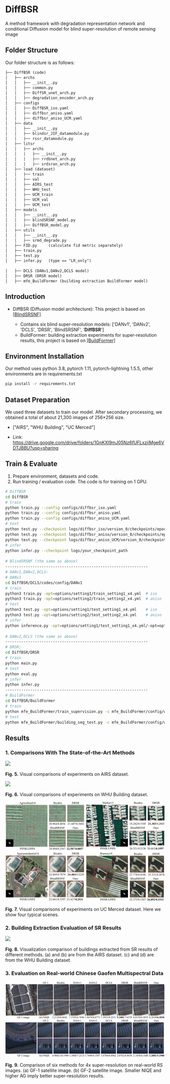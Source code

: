 # DiffBSR
A method framework with degradation representation network and conditional Diffusion model for blind super-resolution of remote sensing image

## Folder Structure

Our folder structure is as follows:

```
├── DiffBSR (code)
│   ├── archs
│   │   ├── __init__.py
│   │   ├── common.py
│   │   ├── DiffSR_unet_arch.py
│   │   ├── degradation_encoder_arch.py
│   ├── configs
│   │   ├── DiffBSR_iso.yaml
│   │   ├── diffbsr_aniso.yaml
│   │   ├── diffbsr_aniso_UCM.yaml
│   ├── data
│   │   ├── __init__.py
│   │   ├── blindsr_JIF_datamodule.py
│   │   ├── rssr_datamodule.py
│   ├── litsr
│   │   ├── archs
│   │   |   ├── __init__.py
│   │   |   ├── rrdbnet_arch.py
│   │   |   ├── srdsran_arch.py
│   ├── load (dataset)
│   │   ├── train
│   │   ├── val
│   │   ├── AIRS_test
│   │   ├── WHU_test
│   │   ├── UCM_train
│   │   ├── UCM_val
│   │   ├── UCM_test
│   ├── models
│   │   ├── __init__.py
│   │   ├── blindSRSNF_model.py
│   │   ├── DiffBSR_model.py
│   ├── utils
│   │   ├── __init__.py
│   │   ├── srmd_degrade.py
│   ├── FID.py     (calculate fid metric separately)
│   ├── train.py
│   ├── test.py
│   ├── infer.py   (type == "LR_only")

│   ├── DCLS (DANv1,DANv2,DCLS model)
│   ├── DRSR (DRSR model)
│   ├── mfe_BuildFormer (building extraction BuildFormer model)
```

## Introduction

- DiffBSR (Diffusion model architecture): This project is based on [[BlindSRSNF]](https://github.com/hanlinwu/BlindSRSNF)

  - Contains six blind super-resolution models: ['DANv1', 'DANv2', 'DCLS', 'DRSR', 'BlindSRSNF', '**DiffBSR**']
  - BuildFormer: building extraction experiments for super-resolution results, this project is based on [[BuildFormer]](https://github.com/WangLibo1995/BuildFormer)


## Environment Installation

Our method uses python 3.8, pytorch 1.11, pytorch-lightning 1.5.5, other environments are in requirements.txt

```bash
pip install -r requirements.txt
```

## Dataset Preparation

We used three datasets to train our model. After secondary processing, we obtained a total of about 21,300 images of 256*256 size. 



- ["AIRS", "WHU Building", "UC Merced"]

- Link:   https://drive.google.com/drive/folders/1GnKXl9mJ05Nz6fUFLxziiMge6VDTJBBU?usp=sharing 

  

## Train & Evaluate

1. Prepare environment, datasets and code.
2. Run training / evaluation code. The code is for training on 1 GPU.

```bash
# DiffBSR
cd DiffBSR 
# train
python train.py --config configs/diffbsr_iso.yaml
python train.py --config configs/diffbsr_aniso.yaml
python train.py --config configs/diffbsr_aniso_UCM.yaml
# test
python test.py --checkpoint logs/diffbsr_iso/version_0/checkpoints/epoch=399-step=799999.ckpt
python test.py --checkpoint logs/diffbsr_aniso/version_0/checkpoints/epoch=399-step=799999.ckpt
python test.py --checkpoint logs/diffbsr_aniso_UCM/version_0/checkpoints/epoch=399-step=799999.ckpt
# infer
python infer.py --checkpoint logs/your_checkpoint_path

# BlindSRSNF (the same as above)
---------------------------------------------------------------
# DANv1,DANv2,DCLS:
# DANv1
cd DiffBSR/DCLS/codes/config/DANv1
# train
python3 train.py -opt=options/setting1/train_setting1_x4.yml  # iso
python3 train.py -opt=options/setting2/train_setting2_x4.yml  # aniso
# test
python3 test.py -opt=options/setting1/test_setting1_x4.yml    # iso
python3 test.py -opt=options/setting2/test_setting2_x4.yml    # aniso
# infer
python inference.py -opt=options/setting1/test_setting1_x4.yml/-opt=options/setting2/test_setting2_x4.yml

# DANv2,DCLS (the same as above)
---------------------------------------------------------------
# DRSR:
cd DiffBSR/DRSR
# train
python main.py
# test
python eval.py
# infer
python infer.py
---------------------------------------------------------------
# BuildFormer 
cd DiffBSR/BuildFormer
# train
python mfe_BuildFormer/train_supervision.py -c mfe_BuildFormer/config/whubuilding/buildformer.py
# test
python mfe_BuildFormer/building_seg_test.py -c mfe_BuildFormer/config/whubuilding/buildformer.py -o fig_results/whubuilding/buildformer --rgb -t 'lr'
```

## Results

### 1. Comparisons With The State-of-the-Art Methods


![](results_img/AIRS_fig_clip.png)

**Fig. 5.** Visual comparisons of experiments on AIRS dataset.




![](results_img/WHU_fig_clip.png)

**Fig. 6.** Visual comparisons of experiments on WHU Building dataset.




![](results_img/UCM_fig_clip.png)

**Fig. 7.** Visual comparisons of experiments on UC Merced dataset. Here we show four typical scenes.




### 2.  Building Extraction Evaluation of SR Results

![](results_img/Building_clip.png)

**Fig. 8.** Visualization comparison of buildings extracted from SR results of different methods. (a) and (b) are from the AIRS dataset. (c) and (d) are from the WHU Building dataset.




### 3. Evaluation on Real-world Chinese Gaofen Multispectral Data

![](results_img/GF-1-2_clip.png)

**Fig. 9.** Comparison of six methods for 4x super-resolution on real-world RS images. (a) GF-1 satellite image. (b) GF-2 satellite image. Smaller NIQE and higher AG imply better super-resolution results.
